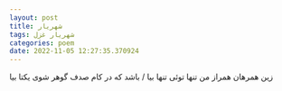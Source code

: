 ```yaml
---
layout: post
title: شهریار
tags: شهریار غزل
categories: poem
date: 2022-11-05 12:27:35.370924
---
```


زین همرهان همراز من تنها توئی تنها بیا / باشد که در کام صدف گوهر شوی یکتا بیا